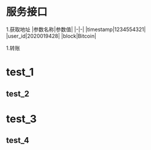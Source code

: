 服务接口
=

1.获取地址
|参数名称|参数值|
|-|-|
|timestamp|1234554321|
|user_id|2020019428|
|block|Bitcoin|


1.转账


test_1
==
test_2
--
# test_3
## test_4
